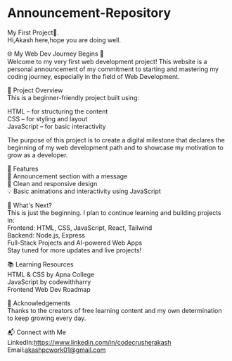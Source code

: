 # Announcement-Repository
My First Project🚀.<br>
Hi,Akash here,hope you are doing well.

🌐 My Web Dev Journey Begins 🚀<br>
Welcome to my very first web development project! This website is a personal announcement of my commitment to starting and mastering my coding journey, especially in the field of Web Development.

📌 Project Overview<br>
This is a beginner-friendly project built using:

HTML – for structuring the content<br>
CSS – for styling and layout<br>
JavaScript – for basic interactivity

The purpose of this project is to create a digital milestone that declares the beginning of my web development path and to showcase my motivation to grow as a developer.

🎯 Features<br>
📰 Announcement section with a message<br>
🎨 Clean and responsive design<br>
💡 Basic animations and interactivity using JavaScript

🚀 What's Next?<br>
This is just the beginning. I plan to continue learning and building projects in:<br>
Frontend: HTML, CSS, JavaScript, React, Tailwind<br>
Backend: Node.js, Express<br>
Full-Stack Projects and AI-powered Web Apps<br>
Stay tuned for more updates and live projects!

📚 Learning Resources<br>
HTML & CSS by Apna College<br>
JavaScript by codewithharry<br>
Frontend Web Dev Roadmap

🙌 Acknowledgements<br>
Thanks to the creators of free learning content and my own determination to keep growing every day.

📬 Connect with Me<br>
LinkedIn:https://www.linkedin.com/in/codecrusherakash<br>
Email:akashpcwork01@gmail.com


